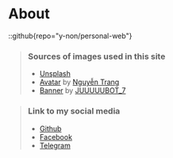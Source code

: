 # About

::github{repo="y-non/personal-web"}

> ### Sources of images used in this site
> - [Unsplash](https://unsplash.com/)
> - [Avatar](https://www.facebook.com/photo.php?fbid=1328394261363548&set=pb.100025789598181.-2207520000&type=3) by [Nguyễn Trang](https://www.facebook.com/miku.nguyen.5203)
> - [Banner](https://www.pixiv.net/en/artworks/129037951) by [JUUUUUBOT_7](https://www.pixiv.net/en/users/8637927)

> ### Link to my social media
> - [Github](https://github.com/y-non/)
> - [Facebook](https://www.facebook.com/yonnonnn/)
> - [Telegram](https://t.me/yonnonn)